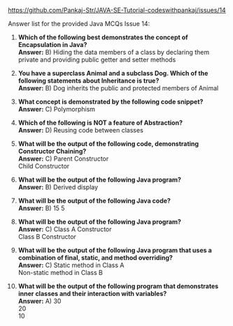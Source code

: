 
https://github.com/Pankaj-Str/JAVA-SE-Tutorial-codeswithpankaj/issues/14

Answer list for the provided Java MCQs Issue 14:

1. **Which of the following best demonstrates the concept of Encapsulation in Java?**  
   **Answer:** B) Hiding the data members of a class by declaring them private and providing public getter and setter methods

2. **You have a superclass Animal and a subclass Dog. Which of the following statements about Inheritance is true?**  
   **Answer:** B) Dog inherits the public and protected members of Animal

3. **What concept is demonstrated by the following code snippet?**  
   **Answer:** C) Polymorphism

4. **Which of the following is NOT a feature of Abstraction?**  
   **Answer:** D) Reusing code between classes

5. **What will be the output of the following code, demonstrating Constructor Chaining?**  
   **Answer:** C) Parent Constructor  
                    Child Constructor

6. **What will be the output of the following Java program?**  
   **Answer:** B) Derived display

7. **What will be the output of the following Java code?**  
   **Answer:** B) 15 5

8. **What will be the output of the following Java program?**  
   **Answer:** C) Class A Constructor  
                    Class B Constructor

9. **What will be the output of the following Java program that uses a combination of final, static, and method overriding?**  
   **Answer:** C) Static method in Class A  
                    Non-static method in Class B

10. **What will be the output of the following program that demonstrates inner classes and their interaction with variables?**  
    **Answer:** A) 30  
                      20  
                      10